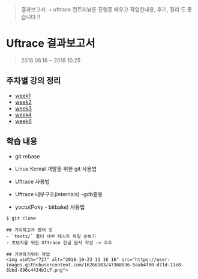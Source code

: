 > 결과보고서: + uftrace 컨트리뷰톤 진행중 배우고 작업한내용, 후기, 정리 도 좋습니다 !!

# Uftrace 결과보고서
> 2018 08.16 ~ 2018 10.25

## 주차별 강의 정리
- [week1](https://github.com/dididy/contributhon/blob/master/record_day1.md)
- [week2](https://github.com/dididy/contributhon/blob/master/record_day2.md)
- [week3](https://github.com/dididy/contributhon/blob/master/record_day3.md)
- [week4](https://github.com/dididy/contributhon/blob/master/record_day4.md)
- [week6](https://github.com/dididy/contributhon/blob/master/record_day6.md)

## 학습 내용
- git rebase
- Linux Kernal 개발을 위한 git 사용법 
- Uftrace 사용법
- Uftrace 내부구조(internals) 
  -gdb활용

- yocto(Poky - bitbake) 사용법
```
$ git clone 

## 기여하고자 했더 것
- `tests/` 폴더 내부 테스트 파일 손보기
- 초보자를 위한 Uftrace 한글 문서 작성 -> 추후 

## 기여하기위하 작업
<img width="727" alt="2018-10-23 11 16 16" src="https://user-images.githubusercontent.com/16266103/47368836-5aab4f80-d71d-11e8-8bbd-096c4434b3c7.png">
